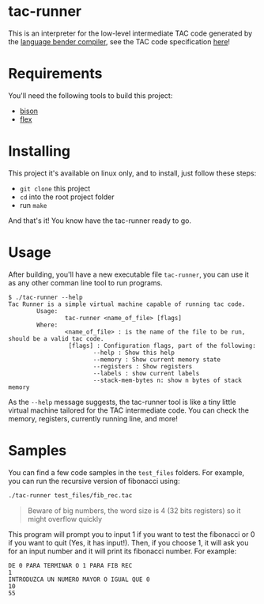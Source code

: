 # tac-runner
This is an interpreter for the low-level intermediate TAC code generated by the [language bender compiler](https://github.com/jesuswr/language-bender), see the TAC code specification [here](https://github.com/LDiazN/TACTypes)!

# Requirements
You'll need the following tools to build this project:
* [bison](https://www.gnu.org/software/bison/)
* [flex](https://github.com/westes/flex)

# Installing
This project it's available on linux only, and to install, just follow these steps:
* `git clone` this project
* `cd` into the root project folder
* run `make`

And that's it! You know have the tac-runner ready to go.

# Usage
After building, you'll have a new executable file `tac-runner`, you can use it as any other
comman line tool to run programs. 
```
$ ./tac-runner --help
Tac Runner is a simple virtual machine capable of running tac code.
        Usage:
                tac-runner <name_of_file> [flags]
        Where:
                <name_of_file> : is the name of the file to be run, should be a valid tac code.
                 [flags] : Configuration flags, part of the following:
                        --help : Show this help
                        --memory : Show current memory state
                        --registers : Show registers
                        --labels : show current labels
                        --stack-mem-bytes n: show n bytes of stack memory
```

As the `--help` message suggests, the tac-runner tool is like a tiny little virtual machine tailored for the
TAC intermediate code. You can check the memory, registers, currently running line, and more!

# Samples
You can find a few code samples in the `test_files` folders. For example, you can run the recursive version of 
fibonacci using:

```bash
./tac-runner test_files/fib_rec.tac
```
> Beware of big numbers, the word size is 4 (32 bits registers) so it might overflow quickly

This program will prompt you to input 1 if you want to test the fibonacci or 0 if you want to quit (Yes, it has input!). Then, if you choose 1, it will ask you for an
input number and it will print its fibonacci number. For example:
```
DE 0 PARA TERMINAR O 1 PARA FIB REC
1
INTRODUZCA UN NUMERO MAYOR O IGUAL QUE 0
10
55
```
